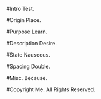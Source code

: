 #Intro
Test.

#Origin
Place.

#Purpose
Learn.

#Description
Desire.

#State
Nauseous.

#Spacing
Double.

#Misc.
Because.

#Copyright
Me. All Rights Reserved.
